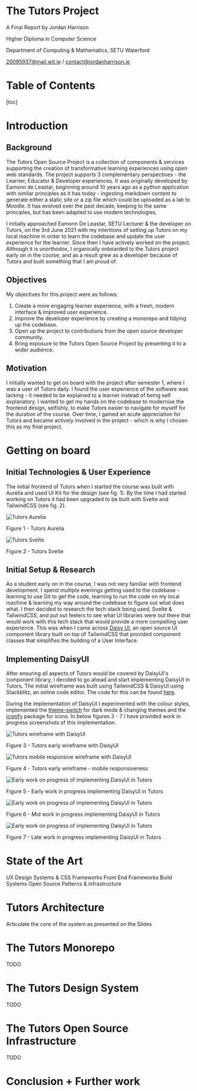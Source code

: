 # The Tutors Project

A Final Report by Jordan Harrison

Higher Diploma in Computer Science

Department of Computing & Mathematics, SETU Waterford

20095937@mail.wit.ie / contact@jordanharrison.ie

# Table of Contents

[toc]

# Introduction

## Background

The Tutors Open Source Project is a collection of components & services supporting the creation of transformative learning experiences using open web standards. The project supports 3 complementary perspectives - the Learner, Educator & Developer experiences. It was originally developed by Eamonn de Leastar, beginning around 10 years ago as a python application with similar principles as it has today - ingesting markdown content to generate either a static site or a zip file which could be uploaded as a lab to Moodle. It has evolved over the past decade, keeping to the same principles, but has been adapted to use modern technologies.

I initially approached Eamonn De Leastar, SETU Lecturer & the developer on Tutors, on the 3rd June 2021 with my intentions of setting up Tutors on my local machine in order to learn the codebase and update the user experience for the learner. Since then I have actively worked on the project. Although it is unorthodox, I organically onboarded to the Tutors project early on in the course, and as a result grew as a developer because of Tutors and built something that I am proud of.

## Objectives

My objectives for this project were as follows:

1. Create a more engaging learner experience, with a fresh, modern interface &
improved user experience.
2. Improve the developer experience by creating a monorepo and tidying up the
codebase.
3. Open up the project to contributions from the open source developer community.
4. Bring exposure to the Tutors Open Source Project by presenting it to a wider
audience.


## Motivation

I initially wanted to get on board with the project after semester 1, where I was a user of Tutors daily. I found the user experience of the software was lacking - it needed to be explained to a learner instead of being self explanatory. I wanted to get my hands on the codebase to modernise the frontend design, selfishly, to make Tutors easier to navigate for myself for the duration of the course. Over time, I gained an acute appreciation for Tutors and became actively involved in the project - which is why I chosen this as my final project. 

# Getting on board

## Initial Technologies & User Experience

The initial frontend of Tutors when I started the course was built with Aurelia and used UI Kit for the design (see fig. 1). By the time I had started working on Tutors it had been upgraded to be built with Svelte and TailwindCSS (see fig. 2).

![Tutors Aurelia](images/tutors-aurelia.png)

Figure 1 - Tutors Aurelia

![Tutors Svelte](images/tutors-svelte.png)

Figure 2 - Tutors Svelte

## Initial Setup & Research

As a student early on in the course, I was not very familiar with frontend development. I spend multiple evenings getting used to the codebase - learning to use Git to get the code, learning to run the code on my local machine & learning my way around the codebase to figure out what does what. I then decided to research the tech stack being used, Svelte & TailwindCSS, and put out feelers to see what UI libraries were out there that would work with this tech stack that would provide a more compelling user experience. This was when I came across [Daisy UI](https://daisyui.com), an open source UI component library built on top of TailwindCSS that provided component classes that simplifies the building of a User Interface.

## Implementing DaisyUI

After ensuring all aspects of Tutors would be covered by DaisyUI's component library, I decided to go ahead and start implementing DaisyUI in Tutors. The initial wireframe was built using TailwindCSS & DaisyUI using Stackblitz, an online code editor. The code for this can be found [here](https://stackblitz.com/edit/daisyui-svelte-vite-cfhqdw?file=src/App.svelte).

During the implementation of DaisyUI I experimented with the colour styles, implemented the [theme-switch](https://github.com/saadeghi/theme-change) for dark mode & changing themes and the [iconify](https://icon-sets.iconify.design) package for icons. In below figures 3 - 7 I have provided work in progress screenshots of this implementation.

![Tutors wireframe with DaisyUI](images/tutors-daisyui-wireframe.png)

Figure 3 - Tutors early wireframe with DaisyUI

![Tutors mobile responsive wireframe with DaisyUI](images/tutors-daisyui-wireframe-mobile.png)

Figure 4 - Tutors early wireframe - mobile responsiveness

![Early work on progress of implementing DaisyUI in Tutors](images/tutors-daisyui-early-wip.png)

Figure 5 - Early work in progress implementing DaisyUI in Tutors

![Early work on progress of implementing DaisyUI in Tutors](images/tutors-daisyui-early-wip-2.png)

Figure 6 - Mid work in progress implementing DaisyUI in Tutors

![Early work on progress of implementing DaisyUI in Tutors](images/tutors-daisyui-late-wip.png)

Figure 7 - Late work in progress implementing DaisyUI in Tutors

# State of the Art

UX Design Systems & CSS Frameworks
Front End Frameworks
Build Systems
Open Source Patterns & infrastructure

# Tutors Architecture

Articulate the core of the system as presented on the Slides

# The Tutors Monorepo

TODO

# The Tutors Design System

TODO

# The Tutors Open Source Infrastructure

TODO

# Conclusion + Further work

